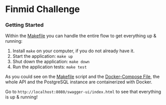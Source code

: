 # Finmid Challenge

### Getting Started

Within the [Makefile](Makefile) you can handle the entire flow to get everything up & running:

1. Install `make` on your computer, if you do not already have it.
2. Start the application: `make up`
3. Shut down the application: `make down`
4. Run the application tests: `make test`

As you could see on the [Makefile](Makefile) script and the [Docker-Compose File](docker-compose.yaml), the whole API and the PostgreSQL instance are containerized with Docker.

Go to `http://localhost:8080/swagger-ui/index.html` to see that everything is up & running!
